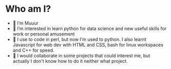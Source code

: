 # Who am I?

- 👋 I’m Muuur
- 👀 I’m interested in learn python for data science and new useful skills for work or personal amusement
- 🌱 I use to code in perl, but now I'm used to python. I also learnt Javascript for web dev with HTML and CSS, bash for linux workspaces and C++ for speed.
- 💞️ I would collaborate in some projects that could interest me, but actually I don't know how to do it neither what project.
